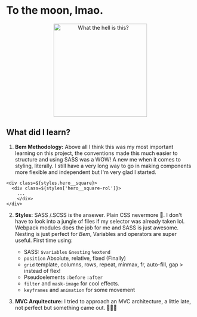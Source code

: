 # To the moon, lmao.

<p align="center">
  <img width="250" alt="What the hell is this?" src="https://nyc3.digitaloceanspaces.com/memecreator-cdn/media/__processed__/24f/template-what-the-hell-is-this-1165-0c6db91aec9c.jpeg" />
</p>





## What did I learn?

1. **Bem Methodology:** Above all I think this was my most important learning on this project, the conventions made this much easier to structure and using SASS was a WOW! A new me when it comes to styling, literally. I still have a very long way to go in making components more flexible and independent but I'm very glad I started. 

```
<div class=${styles.hero__square}>
  <div class=${styles['hero__square-rol']}>
    ...
    </div>
</div>
```

2. **Styles:** SASS /.SCSS is the ansewer. Plain CSS nevermore 🤫. I don't have to look into a jungle of files if my selector was already taken lol. Webpack modules does the job for me and SASS is just awesome. Nesting is just perfect for _Bem_, Variables and operators are super useful.
    First time using:
    * SASS: `$variables` `&nesting` `%extend`
    * `position` Absolute, relative, fixed (Finally)
    * `grid` template, columns, rows, repeat, minmax, fr, auto-fill, gap > instead of flex!
    * Pseudoelements `:before` `:after`
    * `filter` and `mask-image` for cool effects.
    * `keyframes` and `animation` for some movement

2. **MVC Arquitecture:** I tried to approach an MVC architecture, a little late, not perfect but something came out. 🤷🏻‍♀️





